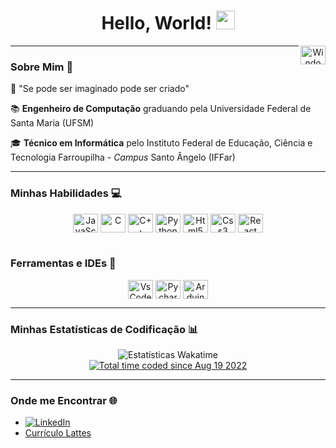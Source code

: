 <div align="center">
  <h1>Hello, World! <img src="https://media.giphy.com/media/hvRJCLFzcasrR4ia7z/giphy.gif" width="30px"/></h1>
  <img align="right" height="30" width="40" src="https://cdn.jsdelivr.net/gh/devicons/devicon/icons/windows8/windows8-original.svg" alt="Windows Logo">
</div>

---

### Sobre Mim 👋

💬 "Se pode ser imaginado pode ser criado"

📚 **Engenheiro de Computação** graduando pela Universidade Federal de Santa Maria (UFSM)

🎓 **Técnico em Informática** pelo Instituto Federal de Educação, Ciência e Tecnologia Farroupilha - *Campus* Santo Ângelo (IFFar)

---

### Minhas Habilidades 💻

<div align="center">
  <img align="center" alt="JavaScript" height="30" width="40" src="https://cdn.jsdelivr.net/gh/devicons/devicon/icons/javascript/javascript-original.svg"/>
  <img align="center" alt="C" height="30" width="40" src="https://cdn.jsdelivr.net/gh/devicons/devicon/icons/c/c-original.svg">
  <img align="center" alt="C++" height="30" width="40" src="https://cdn.jsdelivr.net/gh/devicons/devicon/icons/cplusplus/cplusplus-original.svg"/>
  <img align="center" alt="Python" height="30" width="40" src="https://cdn.jsdelivr.net/gh/devicons/devicon/icons/python/python-original.svg">

  <img align="center" alt="Html5" height="30" width="40" src="https://cdn.jsdelivr.net/gh/devicons/devicon/icons/html5/html5-original.svg"/>
  <img align="center" alt="Css3" height="30" width="40" src="https://cdn.jsdelivr.net/gh/devicons/devicon/icons/css3/css3-original.svg"/>
  <img align="center" alt="React" height="30" width="40" src="https://cdn.jsdelivr.net/gh/devicons/devicon@latest/icons/react/react-original.svg"/>
</div>

<br/>

### Ferramentas e IDEs 🔧

<div align="center">
  <img align="center" alt="VsCode" height="30" width="40" src="https://cdn.jsdelivr.net/gh/devicons/devicon/icons/vscode/vscode-original.svg">
  <img align="center" alt="Pycharm" height="30" width="40" src="https://cdn.jsdelivr.net/gh/devicons/devicon/icons/pycharm/pycharm-original.svg">
  <img align="center" alt="ArduinoIDE" height="30" width="40" src="https://cdn.jsdelivr.net/gh/devicons/devicon/icons/arduino/arduino-original.svg">
</div>

---

### Minhas Estatísticas de Codificação 📊

<div align="center">
  <img src="https://github-readme-stats.vercel.app/api/wakatime?username=dornelesfernando&layout=compact&hide_title=true&hide_border=true&card_width=400" alt="Estatísticas Wakatime" />
  <br/>
  <a href="https://wakatime.com/@baef9f39-b902-46fe-8782-24dcaee377e9">
   <img src="https://wakatime.com/badge/user/baef9f39-b902-46fe-8782-24dcaee377e9.svg" alt="Total time coded since Aug 19 2022" />
  </a>
</div>

---

### Onde me Encontrar 🌐

* [![LinkedIn](https://img.shields.io/badge/LinkedIn-0077B5?style=for-the-badge&logo=linkedin&logoColor=white)](https://www.linkedin.com/in/fernandodorneles)
* [Currículo Lattes](http://lattes.cnpq.br/0532418852427960)
